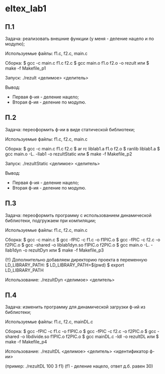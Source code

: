 # eltex_lab1

## П.1
Задача: реализовать внешние функции (у меня - деление нацело и по модулю);

Используемые файлы: 
f1.c, f2.c, main.c

Сборка: 
$ gcc -c main.c f1.c f2.c
$ gcc main.o f1.o f2.o -o rezult
    или
$ make -f Makefile_p1

Запуск:
./rezult <делимое> <делитель>

Вывод:
- Первая ф-ия - деление нацело;
- Вторая ф-ия - деление по модулю.

## П.2
Задача: переоформить ф-ии в виде статической библиотеки;

Используемые файлы: 
f1.c, f2.c, main.c

Сборка:
$ gcc -c main.c f1.c f2.c
$ ar rc liblab1.a f1.o f2.o
$ ranlib liblab1.a
$ gcc main.o -L. -llab1 -o rezultStatic
    или
$ make -f Makefile_p2

Запуск:
./rezultStatic <делимое> <делитель>

Вывод:
- Первая ф-ия - деление нацело;
- Вторая ф-ия - деление по модулю.

## П.3
Задача: переоформить программу с использованием динамической библиотеки, подгружаем при компиляции;

Используемые файлы:
f1.c, f2.c, main.c

Сборка:
$ gcc -c main.c
$ gcc -fPIC -c f1.c -o f1PIC.o
$ gcc -fPIC -c f2.c -o f2PIC.o
$ gcc -shared -o liblab1dyn.so f1PIC.o f2PIC.o
$ gcc main.o -L. -llab1dyn -o rezultDyn
    или
$ make -f Makefile_p3

(!!) Дополнительно добавляем директорию проекта в переменную LD_LIBRARY_PATH:
    $ LD_LIBRARY_PATH=$(pwd)
    $ export LD_LIBRARY_PATH

Использование:
./rezultDyn <делимое> <делитель>

## П.4
Задача: изменить программу для динамической загрузки ф-ий из библиотеки;

Используемые файлы:
f1.c, f2.c, mainDL.c

Сборка:
$ gcc -fPIC -c f1.c -o f1PIC.o
$ gcc -fPIC -c f2.c -o f2PIC.o
$ gcc -shared -o libdivide.so f1PIC.o f2PIC.o
$ gcc mainDL.c -ldl -o rezultDL
    или
$ make -f Makefile_p4

Использование:
./rezultDL <делимое> <делитель> <идентификатор ф-ии>

(пример: ./rezultDL 100 3 f1)
(f1 - деление нацело, ответ д.б. равен 30)
